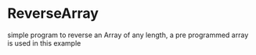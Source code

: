 # ReverseArray
simple program to reverse an Array of any length, a pre programmed array is used in this example
